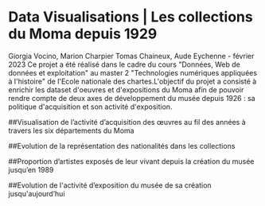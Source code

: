 # Data Visualisations | Les collections du Moma depuis 1929

Giorgia Vocino, Marion Charpier Tomas Chaineux, Aude Eychenne - février 2023
Ce projet a été réalisé dans le cadre du cours "Données, Web de données et exploitation" au master 2 "Technologies numériques appliquées à l'histoire" de l'Ecole nationale des chartes.L'objectif du projet a consisté à enrichir les dataset d'oeuvres et d'expositions du Moma afin de pouvoir rendre compte de deux axes de développement du musée depuis 1926 : sa politique d'acquisition et son activité d'exposition.

##Visualisation de l’activité d’acquisition  des œuvres au fil des années à travers les six départements du Moma

##Evolution de la représentation des nationalités dans les collections 

##Proportion d’artistes exposés de leur vivant depuis la création du musée jusqu’en 1989

##Evolution de l'activité d’exposition du musée de sa création jusqu'aujourd’hui
